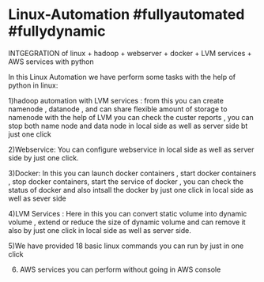 # Linux-Automation #fullyautomated #fullydynamic
INTGEGRATION of linux + hadoop + webserver + docker + LVM services + AWS services with python

In this Linux Automation we have perform some tasks with the help of python in linux:

1)hadoop automation with LVM services : from this you can create namenode , datanode , and can share flexible amount of storage to namenode with the help of LVM you can check the custer reports , you can stop both name node and data node in local side as well as server side bt just one click

2)Webservice: You can configure webservice in local side as well as server side by just one click.

3)Docker: In this you can launch docker containers , start docker containers , stop docker containers, start the service of docker , you can check the status of docker and also intsall the docker by just one click in local side as well as sever side

4)LVM Services : Here in this you can convert static volume into dynamic volume , extend or reduce the size of dynamic volume and can remove it also by just one click in local side as well as server side.

5)We have provided 18 basic linux commands you can run by just in one click

6) AWS services you can perform without going in AWS console
